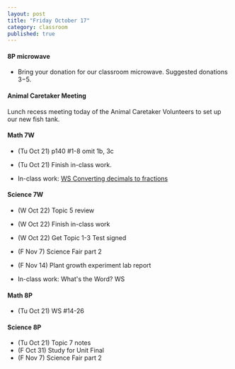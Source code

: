 ```yaml
---
layout: post
title: "Friday October 17"
category: classroom
published: true
---
```


#### 8P microwave
* Bring your donation for our classroom microwave. Suggested donations $3-$5.

#### Animal Caretaker Meeting 
Lunch recess meeting today of the Animal Caretaker Volunteers to set up our new fish tank.

#### Math 7W
* (Tu Oct 21) p140 #1-8 omit 1b, 3c
* (Tu Oct 21) Finish in-class work.

* In-class work: [WS Converting decimals to fractions](https://www.dropbox.com/s/pz5990x6qfsnk77/WS%20Converting%20decimals%20to%20fractions.pdf?dl=0)

#### Science 7W
* (W Oct 22) Topic 5 review
* (W Oct 22) Finish in-class work
* (W Oct 22) Get Topic 1-3 Test signed
* (F Nov 7) Science Fair part 2
* (F Nov 14) Plant growth experiment lab report

* In-class work: What's the Word? WS

#### Math 8P
* (Tu Oct 21) WS #14-26

#### Science 8P
* (Tu Oct 21) Topic 7 notes
* (F Oct 31) Study for Unit Final
* (F Nov 7) Science Fair part 2

